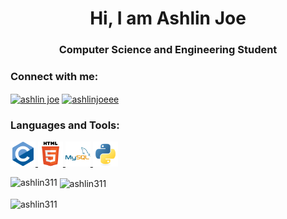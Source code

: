 <h1 align="center">Hi, I am Ashlin Joe</h1>
<h3 align="center">Computer Science and Engineering Student</h3>

<h3 align="left">Connect with me:</h3>
<p align="left">
<a href="https://linkedin.com/in/ashlin joe" target="blank"><img align="center" src="https://raw.githubusercontent.com/rahuldkjain/github-profile-readme-generator/master/src/images/icons/Social/linked-in-alt.svg" alt="ashlin joe" height="30" width="40" /></a>
<a href="https://instagram.com/ashlinjoeee" target="blank"><img align="center" src="https://raw.githubusercontent.com/rahuldkjain/github-profile-readme-generator/master/src/images/icons/Social/instagram.svg" alt="ashlinjoeee" height="30" width="40" /></a>
</p>

<h3 align="left">Languages and Tools:</h3>
<p align="left"> <a href="https://www.cprogramming.com/" target="_blank" rel="noreferrer"> <img src="https://raw.githubusercontent.com/devicons/devicon/master/icons/c/c-original.svg" alt="c" width="40" height="40"/> </a> <a href="https://www.w3.org/html/" target="_blank" rel="noreferrer"> <img src="https://raw.githubusercontent.com/devicons/devicon/master/icons/html5/html5-original-wordmark.svg" alt="html5" width="40" height="40"/> </a> <a href="https://www.mysql.com/" target="_blank" rel="noreferrer"> <img src="https://raw.githubusercontent.com/devicons/devicon/master/icons/mysql/mysql-original-wordmark.svg" alt="mysql" width="40" height="40"/> </a> <a href="https://www.python.org" target="_blank" rel="noreferrer"> <img src="https://raw.githubusercontent.com/devicons/devicon/master/icons/python/python-original.svg" alt="python" width="40" height="40"/> </a> </p>

<p><img align="left" src="https://github-readme-stats.vercel.app/api/top-langs?username=ashlin311&show_icons=true&locale=en&layout=compact" alt="ashlin311" /></p>

<p>&nbsp;<img align="center" src="https://github-readme-stats.vercel.app/api?username=ashlin311&show_icons=true&locale=en" alt="ashlin311" /></p>

<p><img align="center" src="https://github-readme-streak-stats.herokuapp.com/?user=ashlin311&" alt="ashlin311" /></p>
